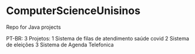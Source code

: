 # ComputerScienceUnisinos
Repo for Java projects

PT-BR:
3 Projetos:
1 Sistema de filas de atendimento saúde covid
2 Sistema de eleições
3 Sistema de Agenda Telefonica
